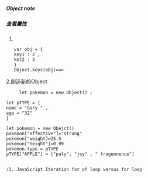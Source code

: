 
##### Object note 


##### 查看屬性
1.   
```Object.keys(obj) 
   var obj = {
   key1 : 2 , 
   ket2 : 3  
   }
   Object.keys(obj)==> 
```
2.創造新的Object
``` 
     let pokemon = new Object() ; 
```
    let pTYPE = {
    name = "Gary " , 
    age = "32"
    }
    
    let pokemon = new Obejct() 
    pokemon["effective"]="strong"
    pokemon["weight]=25.5
    pokemon["height"]=0.99
    pokemon.type = pTYPE 
    pTYPE["APPLE"] = ["paly", "joy" , " fragemnence"]
````

/3. JavaScript Iteration for of loop versus for loop

````
